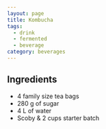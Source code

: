 ```yaml
---
layout: page
title: Kombucha
tags:
  - drink
  - fermented
  - beverage
category: beverages
---
```


## Ingredients
* 4 family size tea bags
* 280 g of sugar
* 4 L of water
* Scoby & 2 cups starter batch
